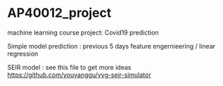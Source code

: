 # AP40012_project
machine learning course project: Covid19 prediction

Simple model prediction : previous 5 days feature engernieering / linear regression 

SEIR model : see this file to get more ideas  https://github.com/youyanggu/yyg-seir-simulator
